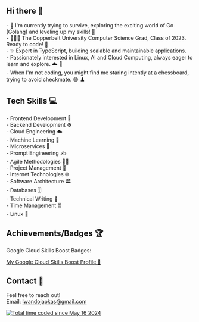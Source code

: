 <h2>Hi there 👋</h2>
<p>
    - 🌱 I'm currently trying to survive, exploring the exciting world of Go (Golang) and leveling up my skills! 🚀 <br>
    - 👨🏾‍💻 The Copperbelt University Computer Science Grad, Class of 2023. Ready to code! 🚀 <br>
    - ✨ Expert in TypeScript, building scalable and maintainable applications. <br>
    - Passionately interested in Linux, AI and Cloud Computing, always eager to learn and explore. ☁️ 🐧 <br>
    - When I'm not coding, you might find me staring intently at a chessboard, trying to avoid checkmate. 😅 ♟️
</p>

<h2 class="section-title">Tech Skills 💻</h2>
<p>
    - Frontend Development 🎨 <br>
    - Backend Development ⚙️ <br>
    - Cloud Engineering ☁️ <br>
    - Machine Learning 🤖 <br>
    - Microservices 🧩 <br>
    - Prompt Engineering ✍️ <br>
    - Agile Methodologies 🏃‍♂️ <br>
    - Project Management 📅 <br>
    - Internet Technologies 🌐 <br>
    - Software Architecture 🏛️ <br>
    - Databases 🗄️ <br>
    - Technical Writing 📝 <br>
    - Time Management ⏳ <br>
    - Linux 🐧
</p>

<h2 class="section-title">Achievements/Badges 🏆</h2>
<p>Google Cloud Skills Boost Badges:</p>
<div>
    <a href="https://www.cloudskillsboost.google/public_profiles/2653b799-4220-44c5-9546-0e5449426dd7" class="badge-link">
        My Google Cloud Skills Boost Profile 🏅
    </a>
</div>

<h2 class="section-title">Contact 📧</h2>
<p>
    Feel free to reach out! <br>
    Email: <a href="mailto:lwandojapkas@gmail.com">lwandojapkas@gmail.com</a>
</p>


<a href="https://wakatime.com/@90b76d0a-3f7a-436c-aded-f682e79672a5"><img src="https://wakatime.com/badge/user/90b76d0a-3f7a-436c-aded-f682e79672a5.svg" alt="Total time coded since May 16 2024" /></a>
